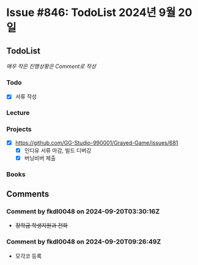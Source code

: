 # Issue #846: TodoList 2024년 9월 20일

## TodoList

*매우 작은 진행상황은 Comment로 작성*

### Todo  

- [x] 서류 작성

### Lecture

### Projects

- [x] https://github.com/GG-Studio-990001/Grayed-Game/issues/681
  - [x] 인디유 서류 마감, 빌드 디버깅
  - [x] 버닝비버 제출

### Books


## Comments

### Comment by fkdl0048 on 2024-09-20T03:30:16Z

- ~~장학금 학생지원과 전화~~

### Comment by fkdl0048 on 2024-09-20T09:26:49Z

- 모각코 등록

